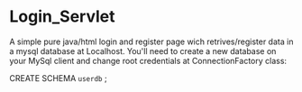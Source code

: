 # Login_Servlet
A simple pure java/html login and register page wich retrives/register data in a mysql database at Localhost.
You'll need to create a new database on your MySql client and change root credentials at ConnectionFactory class:

CREATE SCHEMA `userdb` ;
